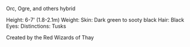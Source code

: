 Orc, Ogre, and others hybrid

Height: 6-7' (1.8-2.1m)
Weight: 
Skin: Dark green to sooty black
Hair: Black
Eyes: 
Distinctions: Tusks

Created by the Red Wizards of Thay